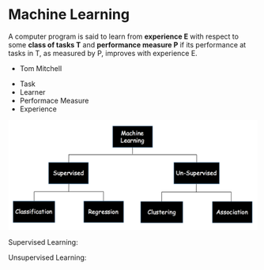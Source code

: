 # Machine Learning

A computer program is said to learn from **experience E** with respect to some **class of tasks T** and **performance measure P** if its performance at tasks in T, as measured by P, improves with experience E.

- Tom Mitchell

* Task
* Learner
* Performace Measure
* Experience

![Machine Learning](./images/machine_learning.png)


Supervised Learning:

Unsupervised Learning:

